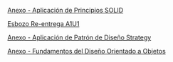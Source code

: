 [Anexo - Aplicación de Principios SOLID](https://drive.google.com/file/d/1EAK4FN9NH_M5wjnRqK-J9cI85AntpX96/view?usp=sharing)

[Esbozo Re-entrega A1U1](https://drive.google.com/file/d/1MEJ6YkTC0dMwgqBiA3qoWMg45VD-7LPq/view?usp=sharing)

[Anexo - Aplicación de Patrón de Diseño Strategy](PatronDeDiseno.md)

[Anexo - Fundamentos del Diseño Orientado a Objetos](FundamentosDOO.md)
